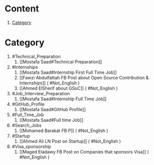 # Content
1. [Category](#Category)

# Category
1. #Technical_Preparation
	1. [[Mostafa Saad#Technical Preparation]]
2. #Internships
	1. [[Mostafa Saad#Internship First Full Time Job]]
	2. [[Fawzi Abdulfattah FB Post about Open Source Contribution & Internships]] ( #Not_English )
	3. [[Ahmed ElSherif about GSoC]] ( #Not_English )
3. #Job_Interview_Preparation 
	1. [[Mostafa Saad#Internship Full Time Job]]
4. #GitHub_Profile 
	1. [[Mostafa Saad#GitHub Profile]]
5. #Full_Time_Job
	1. [[Mostafa Saad#Full time Job]]
6. #Search_Jobs  
	1. [[Mohamed Barakat FB P]] ( #Not_English )
7. #Startup 
	1. [[Ahmed Ali LN Post on Startup]] ( #Not_English )
8. #Visa_sponsorship 
	1. [[Maged Eladawy FB Post on Companies that sponsors Visa]] ( #Not_English )